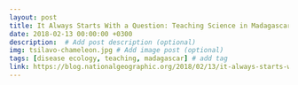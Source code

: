 ```yaml
---
layout: post
title: It Always Starts With a Question: Teaching Science in Madagascar
date: 2018-02-13 00:00:00 +0300
description:  # Add post description (optional)
img: tsilavo-chameleon.jpg # Add image post (optional)
tags: [disease ecology, teaching, madagascar] # add tag
link: https://blog.nationalgeographic.org/2018/02/13/it-always-starts-with-a-question-teaching-science-in-madagascar/
---
```

